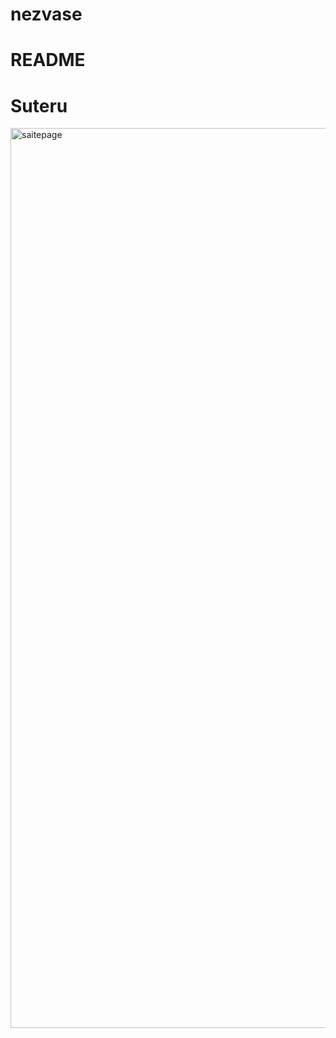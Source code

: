 # nezvase
# README

# Suteru
<img width="1440" alt="saitepage" src="https://user-images.githubusercontent.com/77187790/104087020-ff36ef00-529f-11eb-8738-46b3cdffa66e.png">
